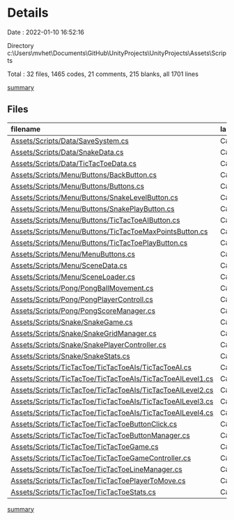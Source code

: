 # Details

Date : 2022-01-10 16:52:16

Directory c:\Users\mvhet\Documents\GitHub\UnityProjects\UnityProjects\Assets\Scripts

Total : 32 files,  1465 codes, 21 comments, 215 blanks, all 1701 lines

[summary](results.md)

## Files
| filename | language | code | comment | blank | total |
| :--- | :--- | ---: | ---: | ---: | ---: |
| [Assets/Scripts/Data/SaveSystem.cs](/Assets/Scripts/Data/SaveSystem.cs) | C# | 58 | 2 | 13 | 73 |
| [Assets/Scripts/Data/SnakeData.cs](/Assets/Scripts/Data/SnakeData.cs) | C# | 30 | 0 | 4 | 34 |
| [Assets/Scripts/Data/TicTacToeData.cs](/Assets/Scripts/Data/TicTacToeData.cs) | C# | 32 | 0 | 4 | 36 |
| [Assets/Scripts/Menu/Buttons/BackButton.cs](/Assets/Scripts/Menu/Buttons/BackButton.cs) | C# | 12 | 0 | 3 | 15 |
| [Assets/Scripts/Menu/Buttons/Buttons.cs](/Assets/Scripts/Menu/Buttons/Buttons.cs) | C# | 11 | 0 | 2 | 13 |
| [Assets/Scripts/Menu/Buttons/SnakeLevelButton.cs](/Assets/Scripts/Menu/Buttons/SnakeLevelButton.cs) | C# | 43 | 0 | 4 | 47 |
| [Assets/Scripts/Menu/Buttons/SnakePlayButton.cs](/Assets/Scripts/Menu/Buttons/SnakePlayButton.cs) | C# | 20 | 0 | 4 | 24 |
| [Assets/Scripts/Menu/Buttons/TicTacToeAIButton.cs](/Assets/Scripts/Menu/Buttons/TicTacToeAIButton.cs) | C# | 43 | 0 | 3 | 46 |
| [Assets/Scripts/Menu/Buttons/TicTacToeMaxPointsButton.cs](/Assets/Scripts/Menu/Buttons/TicTacToeMaxPointsButton.cs) | C# | 31 | 0 | 4 | 35 |
| [Assets/Scripts/Menu/Buttons/TicTacToePlayButton.cs](/Assets/Scripts/Menu/Buttons/TicTacToePlayButton.cs) | C# | 13 | 0 | 4 | 17 |
| [Assets/Scripts/Menu/MenuButtons.cs](/Assets/Scripts/Menu/MenuButtons.cs) | C# | 145 | 4 | 13 | 162 |
| [Assets/Scripts/Menu/SceneData.cs](/Assets/Scripts/Menu/SceneData.cs) | C# | 4 | 0 | 1 | 5 |
| [Assets/Scripts/Menu/SceneLoader.cs](/Assets/Scripts/Menu/SceneLoader.cs) | C# | 34 | 0 | 7 | 41 |
| [Assets/Scripts/Pong/PongBallMovement.cs](/Assets/Scripts/Pong/PongBallMovement.cs) | C# | 51 | 2 | 7 | 60 |
| [Assets/Scripts/Pong/PongPlayerControll.cs](/Assets/Scripts/Pong/PongPlayerControll.cs) | C# | 24 | 0 | 3 | 27 |
| [Assets/Scripts/Pong/PongScoreManager.cs](/Assets/Scripts/Pong/PongScoreManager.cs) | C# | 43 | 3 | 8 | 54 |
| [Assets/Scripts/Snake/SnakeGame.cs](/Assets/Scripts/Snake/SnakeGame.cs) | C# | 62 | 1 | 11 | 74 |
| [Assets/Scripts/Snake/SnakeGridManager.cs](/Assets/Scripts/Snake/SnakeGridManager.cs) | C# | 52 | 0 | 11 | 63 |
| [Assets/Scripts/Snake/SnakePlayerController.cs](/Assets/Scripts/Snake/SnakePlayerController.cs) | C# | 206 | 0 | 26 | 232 |
| [Assets/Scripts/Snake/SnakeStats.cs](/Assets/Scripts/Snake/SnakeStats.cs) | C# | 8 | 0 | 1 | 9 |
| [Assets/Scripts/TicTacToe/TicTacToeAIs/TicTacToeAI.cs](/Assets/Scripts/TicTacToe/TicTacToeAIs/TicTacToeAI.cs) | C# | 12 | 0 | 2 | 14 |
| [Assets/Scripts/TicTacToe/TicTacToeAIs/TicTacToeAILevel1.cs](/Assets/Scripts/TicTacToe/TicTacToeAIs/TicTacToeAILevel1.cs) | C# | 15 | 0 | 2 | 17 |
| [Assets/Scripts/TicTacToe/TicTacToeAIs/TicTacToeAILevel2.cs](/Assets/Scripts/TicTacToe/TicTacToeAIs/TicTacToeAILevel2.cs) | C# | 35 | 0 | 5 | 40 |
| [Assets/Scripts/TicTacToe/TicTacToeAIs/TicTacToeAILevel3.cs](/Assets/Scripts/TicTacToe/TicTacToeAIs/TicTacToeAILevel3.cs) | C# | 58 | 0 | 9 | 67 |
| [Assets/Scripts/TicTacToe/TicTacToeAIs/TicTacToeAILevel4.cs](/Assets/Scripts/TicTacToe/TicTacToeAIs/TicTacToeAILevel4.cs) | C# | 47 | 0 | 7 | 54 |
| [Assets/Scripts/TicTacToe/TicTacToeButtonClick.cs](/Assets/Scripts/TicTacToe/TicTacToeButtonClick.cs) | C# | 36 | 0 | 5 | 41 |
| [Assets/Scripts/TicTacToe/TicTacToeButtonManager.cs](/Assets/Scripts/TicTacToe/TicTacToeButtonManager.cs) | C# | 65 | 1 | 9 | 75 |
| [Assets/Scripts/TicTacToe/TicTacToeGame.cs](/Assets/Scripts/TicTacToe/TicTacToeGame.cs) | C# | 116 | 8 | 14 | 138 |
| [Assets/Scripts/TicTacToe/TicTacToeGameController.cs](/Assets/Scripts/TicTacToe/TicTacToeGameController.cs) | C# | 59 | 0 | 11 | 70 |
| [Assets/Scripts/TicTacToe/TicTacToeLineManager.cs](/Assets/Scripts/TicTacToe/TicTacToeLineManager.cs) | C# | 67 | 0 | 14 | 81 |
| [Assets/Scripts/TicTacToe/TicTacToePlayerToMove.cs](/Assets/Scripts/TicTacToe/TicTacToePlayerToMove.cs) | C# | 25 | 0 | 4 | 29 |
| [Assets/Scripts/TicTacToe/TicTacToeStats.cs](/Assets/Scripts/TicTacToe/TicTacToeStats.cs) | C# | 8 | 0 | 0 | 8 |

[summary](results.md)